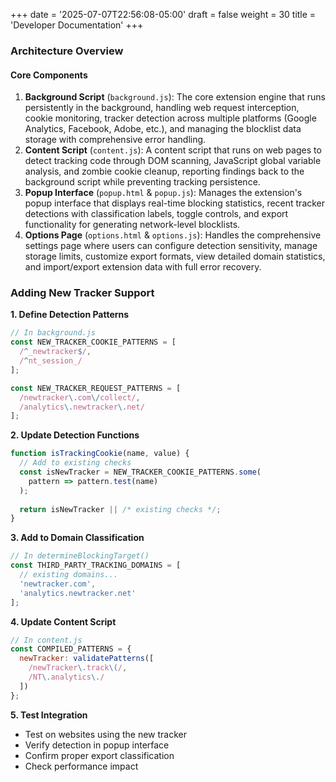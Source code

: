 +++
date = '2025-07-07T22:56:08-05:00'
draft = false
weight = 30
title = 'Developer Documentation'
+++

### Architecture Overview

#### Core Components

1. **Background Script** (`background.js`): The core extension engine that runs persistently in the background, handling web request interception, cookie monitoring, tracker detection across multiple platforms (Google Analytics, Facebook, Adobe, etc.), and managing the blocklist data storage with comprehensive error handling.
2. **Content Script** (`content.js`): A content script that runs on web pages to detect tracking code through DOM scanning, JavaScript global variable analysis, and zombie cookie cleanup, reporting findings back to the background script while preventing tracking persistence.
3. **Popup Interface** (`popup.html` & `popup.js`): Manages the extension's popup interface that displays real-time blocking statistics, recent tracker detections with classification labels, toggle controls, and export functionality for generating network-level blocklists.
4. **Options Page** (`options.html` & `options.js`): Handles the comprehensive settings page where users can configure detection sensitivity, manage storage limits, customize export formats, view detailed domain statistics, and import/export extension data with full error recovery.

### Adding New Tracker Support

**1. Define Detection Patterns**

```javascript
// In background.js
const NEW_TRACKER_COOKIE_PATTERNS = [
  /^_newtracker$/,
  /^nt_session_/
];

const NEW_TRACKER_REQUEST_PATTERNS = [
  /newtracker\.com\/collect/,
  /analytics\.newtracker\.net/
];
```

**2. Update Detection Functions**

```javascript
function isTrackingCookie(name, value) {
  // Add to existing checks
  const isNewTracker = NEW_TRACKER_COOKIE_PATTERNS.some(
    pattern => pattern.test(name)
  );
  
  return isNewTracker || /* existing checks */;
}
```

**3. Add to Domain Classification**

```javascript
// In determineBlockingTarget()
const THIRD_PARTY_TRACKING_DOMAINS = [
  // existing domains...
  'newtracker.com',
  'analytics.newtracker.net'
];
```

**4. Update Content Script**

```javascript
// In content.js
const COMPILED_PATTERNS = {
  newTracker: validatePatterns([
    /newTracker\.track\(/,
    /NT\.analytics\./
  ])
};
```

**5. Test Integration**

- Test on websites using the new tracker
- Verify detection in popup interface
- Confirm proper export classification
- Check performance impact
